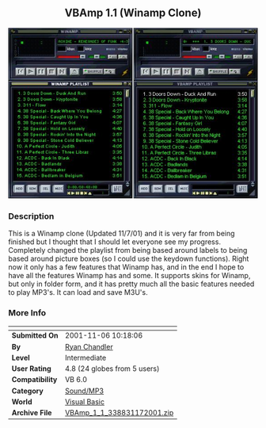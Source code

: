 ﻿<div align="center">

## VBAmp 1\.1 \(Winamp Clone\)

<img src="PIC20011172152138061.jpg">
</div>

### Description

This is a Winamp clone (Updated 11/7/01) and it is very far from being finished but I thought that I should let everyone see my progress. Completely changed the playlist from being based around labels to being based around picture boxes (so I could use the keydown functions). Right now it only has a few features that Winamp has, and in the end I hope to have all the features Winamp has and some. It supports skins for Winamp, but only in folder form, and it has pretty much all the basic features needed to play MP3's. It can load and save M3U's.
 
### More Info
 


<span>             |<span>
---                |---
**Submitted On**   |2001-11-06 10:18:06
**By**             |[Ryan Chandler](https://github.com/Planet-Source-Code/PSCIndex/blob/master/ByAuthor/ryan-chandler.md)
**Level**          |Intermediate
**User Rating**    |4.8 (24 globes from 5 users)
**Compatibility**  |VB 6\.0
**Category**       |[Sound/MP3](https://github.com/Planet-Source-Code/PSCIndex/blob/master/ByCategory/sound-mp3__1-45.md)
**World**          |[Visual Basic](https://github.com/Planet-Source-Code/PSCIndex/blob/master/ByWorld/visual-basic.md)
**Archive File**   |[VBAmp\_1\_1\_338831172001\.zip](https://github.com/Planet-Source-Code/ryan-chandler-vbamp-1-1-winamp-clone__1-24851/archive/master.zip)








